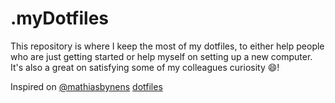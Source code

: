 # .myDotfiles
This repository is where I keep the most of my dotfiles, to either
help people who are just getting started or help myself on setting up a new
computer. It's also a great on satisfying some of my colleagues curiosity
😄!

Inspired on [@mathiasbynens](https://github.com/mathiasbynens) [dotfiles](https://github.com/mathiasbynens/dotfiles)
